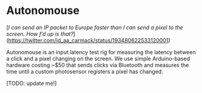 Autonomouse
===========

[_I can send an IP packet to Europe faster than I can send a pixel to the screen. How f’d up is that?_] (https://twitter.com/id_aa_carmack/status/193480622533120001)

Autonomouse is an input latency test rig for measuring the latency between a click and a pixel changing on the screen. We use simple Arduino-based hardware costing ~$50 that sends clicks via Bluetooth and measures the time until a custom photosensor registers a pixel has changed.

[TODO: update me!]